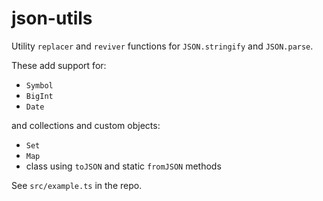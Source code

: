 # json-utils

Utility `replacer` and `reviver` functions for `JSON.stringify` and `JSON.parse`.

These add support for:

- `Symbol`
- `BigInt`
- `Date`

and collections and custom objects:

- `Set`
- `Map`
- class using `toJSON` and static `fromJSON` methods

See `src/example.ts` in the repo.
